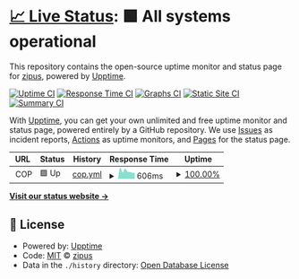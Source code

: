 # [📈 Live Status](https://zipus.github.io/upptime-checker-zipus): <!--live status--> **🟩 All systems operational**

This repository contains the open-source uptime monitor and status page for [zipus](https://zipus.github.io/upptime-checker-zipus), powered by [Upptime](https://github.com/upptime/upptime).

[![Uptime CI](https://github.com/zipus/upptime-checker-zipus/workflows/Uptime%20CI/badge.svg)](https://github.com/zipus/upptime-checker-zipus/actions?query=workflow%3A%22Uptime+CI%22)
[![Response Time CI](https://github.com/zipus/upptime-checker-zipus/workflows/Response%20Time%20CI/badge.svg)](https://github.com/zipus/upptime-checker-zipus/actions?query=workflow%3A%22Response+Time+CI%22)
[![Graphs CI](https://github.com/zipus/upptime-checker-zipus/workflows/Graphs%20CI/badge.svg)](https://github.com/zipus/upptime-checker-zipus/actions?query=workflow%3A%22Graphs+CI%22)
[![Static Site CI](https://github.com/zipus/upptime-checker-zipus/workflows/Static%20Site%20CI/badge.svg)](https://github.com/zipus/upptime-checker-zipus/actions?query=workflow%3A%22Static+Site+CI%22)
[![Summary CI](https://github.com/zipus/upptime-checker-zipus/workflows/Summary%20CI/badge.svg)](https://github.com/zipus/upptime-checker-zipus/actions?query=workflow%3A%22Summary+CI%22)

With [Upptime](https://upptime.js.org), you can get your own unlimited and free uptime monitor and status page, powered entirely by a GitHub repository. We use [Issues](https://github.com/zipus/upptime-checker-zipus/issues) as incident reports, [Actions](https://github.com/zipus/upptime-checker-zipus/actions) as uptime monitors, and [Pages](https://zipus.github.io/upptime-checker-zipus) for the status page.

<!--start: status pages-->
<!-- This summary is generated by Upptime (https://github.com/upptime/upptime) -->
<!-- Do not edit this manually, your changes will be overwritten -->
<!-- prettier-ignore -->
| URL | Status | History | Response Time | Uptime |
| --- | ------ | ------- | ------------- | ------ |
| <img alt="" src="https://icons.duckduckgo.com/ip3/null.ico" height="13"> COP | 🟩 Up | [cop.yml](https://github.com/zipus/upptime-checker-zipus/commits/HEAD/history/cop.yml) | <details><summary><img alt="Response time graph" src="./graphs/cop/response-time-week.png" height="20"> 606ms</summary><br><a href="https://zipus.github.io/upptime-checker-zipus/history/cop"><img alt="Response time 619" src="https://img.shields.io/endpoint?url=https%3A%2F%2Fraw.githubusercontent.com%2Fzipus%2Fupptime-checker-zipus%2FHEAD%2Fapi%2Fcop%2Fresponse-time.json"></a><br><a href="https://zipus.github.io/upptime-checker-zipus/history/cop"><img alt="24-hour response time 479" src="https://img.shields.io/endpoint?url=https%3A%2F%2Fraw.githubusercontent.com%2Fzipus%2Fupptime-checker-zipus%2FHEAD%2Fapi%2Fcop%2Fresponse-time-day.json"></a><br><a href="https://zipus.github.io/upptime-checker-zipus/history/cop"><img alt="7-day response time 606" src="https://img.shields.io/endpoint?url=https%3A%2F%2Fraw.githubusercontent.com%2Fzipus%2Fupptime-checker-zipus%2FHEAD%2Fapi%2Fcop%2Fresponse-time-week.json"></a><br><a href="https://zipus.github.io/upptime-checker-zipus/history/cop"><img alt="30-day response time 582" src="https://img.shields.io/endpoint?url=https%3A%2F%2Fraw.githubusercontent.com%2Fzipus%2Fupptime-checker-zipus%2FHEAD%2Fapi%2Fcop%2Fresponse-time-month.json"></a><br><a href="https://zipus.github.io/upptime-checker-zipus/history/cop"><img alt="1-year response time 636" src="https://img.shields.io/endpoint?url=https%3A%2F%2Fraw.githubusercontent.com%2Fzipus%2Fupptime-checker-zipus%2FHEAD%2Fapi%2Fcop%2Fresponse-time-year.json"></a></details> | <details><summary><a href="https://zipus.github.io/upptime-checker-zipus/history/cop">100.00%</a></summary><a href="https://zipus.github.io/upptime-checker-zipus/history/cop"><img alt="All-time uptime 90.78%" src="https://img.shields.io/endpoint?url=https%3A%2F%2Fraw.githubusercontent.com%2Fzipus%2Fupptime-checker-zipus%2FHEAD%2Fapi%2Fcop%2Fuptime.json"></a><br><a href="https://zipus.github.io/upptime-checker-zipus/history/cop"><img alt="24-hour uptime 100.00%" src="https://img.shields.io/endpoint?url=https%3A%2F%2Fraw.githubusercontent.com%2Fzipus%2Fupptime-checker-zipus%2FHEAD%2Fapi%2Fcop%2Fuptime-day.json"></a><br><a href="https://zipus.github.io/upptime-checker-zipus/history/cop"><img alt="7-day uptime 100.00%" src="https://img.shields.io/endpoint?url=https%3A%2F%2Fraw.githubusercontent.com%2Fzipus%2Fupptime-checker-zipus%2FHEAD%2Fapi%2Fcop%2Fuptime-week.json"></a><br><a href="https://zipus.github.io/upptime-checker-zipus/history/cop"><img alt="30-day uptime 100.00%" src="https://img.shields.io/endpoint?url=https%3A%2F%2Fraw.githubusercontent.com%2Fzipus%2Fupptime-checker-zipus%2FHEAD%2Fapi%2Fcop%2Fuptime-month.json"></a><br><a href="https://zipus.github.io/upptime-checker-zipus/history/cop"><img alt="1-year uptime 100.00%" src="https://img.shields.io/endpoint?url=https%3A%2F%2Fraw.githubusercontent.com%2Fzipus%2Fupptime-checker-zipus%2FHEAD%2Fapi%2Fcop%2Fuptime-year.json"></a></details>

<!--end: status pages-->

[**Visit our status website →**](https://zipus.github.io/upptime-checker-zipus)

## 📄 License

- Powered by: [Upptime](https://github.com/upptime/upptime)
- Code: [MIT](./LICENSE) © [zipus](https://zipus.github.io/upptime-checker-zipus)
- Data in the `./history` directory: [Open Database License](https://opendatacommons.org/licenses/odbl/1-0/)

